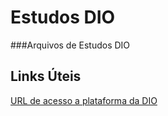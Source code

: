 # Estudos DIO
###Arquivos de Estudos DIO

## Links Úteis
[URL de acesso a plataforma da DIO](https://www.dio.me/)
